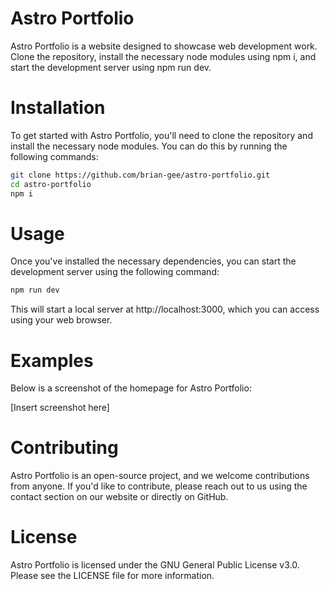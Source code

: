 # Astro Portfolio

Astro Portfolio is a website designed to showcase web development work. Clone the repository, install the necessary node modules using npm i, and start the development server using npm run dev.

# Installation

To get started with Astro Portfolio, you'll need to clone the repository and install the necessary node modules. You can do this by running the following commands:

```bash
git clone https://github.com/brian-gee/astro-portfolio.git
cd astro-portfolio
npm i
```

# Usage

Once you've installed the necessary dependencies, you can start the development server using the following command:

```bash
npm run dev
```

This will start a local server at http://localhost:3000, which you can access using your web browser.

# Examples

Below is a screenshot of the homepage for Astro Portfolio:

[Insert screenshot here]

# Contributing

Astro Portfolio is an open-source project, and we welcome contributions from anyone. If you'd like to contribute, please reach out to us using the contact section on our website or directly on GitHub.

# License

Astro Portfolio is licensed under the GNU General Public License v3.0. Please see the LICENSE file for more information.
